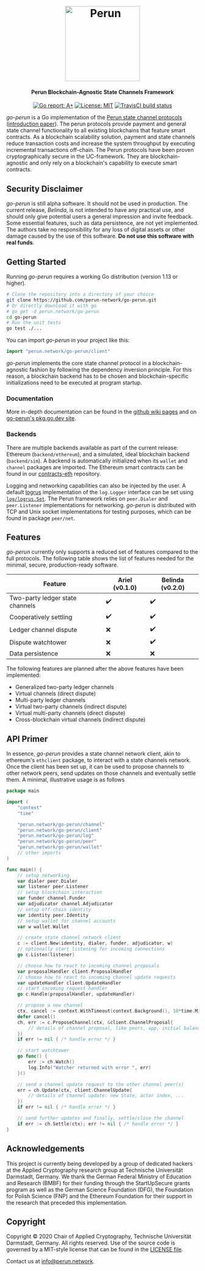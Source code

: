 <h1 align="center"><br>
    <a href="https://perun.network/"><img src=".assets/logo.png" alt="Perun" width="196"></a>
<br></h1>

<h4 align="center">Perun Blockchain-Agnostic State Channels Framework</h4>

<p align="center">
  <a href="https://goreportcard.com/report/github.com/perun-network/go-perun"><img src="https://goreportcard.com/badge/github.com/perun-network/go-perun" alt="Go report: A+"></a>
  <a href="https://perun.mit-license.org/"><img src="https://img.shields.io/badge/License-MIT-blue.svg" alt="License: MIT"></a>
  <a href="https://travis-ci.org/perun-network/go-perun"><img src="https://travis-ci.org/perun-network/go-perun.svg?branch=dev" alt="TravisCI build status"></a>
</p>

_go-perun_ is a Go implementation of the [Perun state channel protocols](https://perun.network/) ([introduction paper](https://perun.network/pdf/Perun2.0.pdf)).
The perun protocols provide payment and general state channel functionality to all existing blockchains that feature smart contracts.
As a blockchain scalability solution, payment and state channels reduce transaction costs and increase the system throughput by executing incremental transactions off-chain.
The Perun protocols have been proven cryptographically secure in the UC-framework.
They are blockchain-agnostic and only rely on a blockchain's capability to execute smart contracts.

## Security Disclaimer

_go-perun_ is still alpha software.
It should not be used in production.
The current release, _Belinda_, is not intended to have any practical use, and should only give potential users a general impression and invite feedback.
Some essential features, such as data persistence, are not yet implemented.
The authors take no responsibility for any loss of digital assets or other damage caused by the use of this software.
**Do not use this software with real funds**.

## Getting Started

Running _go-perun_ requires a working Go distribution (version 1.13 or higher).
```sh
# Clone the repository into a directory of your choice
git clone https://github.com/perun-network/go-perun.git
# Or directly download it with go
# go get -d perun.network/go-perun
cd go-perun
# Run the unit tests
go test ./...
```

You can import _go-perun_ in your project like this:
```go
import "perun.network/go-perun/client"
```

_go-perun_ implements the core state channel protocol in a blockchain-agnostic fashion by following the dependency inversion principle.
For this reason, a blockchain backend has to be chosen and blockchain-specific initializations need to be executed at program startup.

### Documentation

More in-depth documentation can be found in the [github wiki pages](https://github.com/perun-network/go-perun/wiki)
and on [go-perun's pkg.go.dev site](https://pkg.go.dev/perun.network/go-perun).

### Backends

There are multiple backends available as part of the current release: Ethereum (`backend/ethereum`), and a simulated, ideal blockchain backend (`backend/sim`).
A backend is automatically initialized when its `wallet` and `channel` packages are imported.
The Ethereum smart contracts can be found in our [contracts-eth](https://github.com/perun-network/contracts-eth) repository.

Logging and networking capabilities can also be injected by the user.
A default [logrus](https://github.com/sirupsen/logrus) implementation of the `log.Logger` interface can be set using [`log/logrus.Set`](log/logrus/logrus.go#L44).
The Perun framework relies on `peer.Dialer` and `peer.Listener` implementations for networking.
_go-perun_ is distributed with TCP and Unix socket implementations for testing
purposes, which can be found in package `peer/net`.

## Features

_go-perun_ currently only supports a reduced set of features compared to the full protocols.
The following table shows the list of features needed for the minimal, secure, production-ready software.

| Feature                          | Ariel (v0.1.0)     | Belinda (v0.2.0)   |
| -------------------------------- | ------------------ | ------------------ |
| Two-party ledger state channels  | :heavy_check_mark: | :heavy_check_mark: |
| Cooperatively settling           | :heavy_check_mark: | :heavy_check_mark: |
| Ledger channel dispute           | :x:                | :heavy_check_mark: |
| Dispute watchtower               | :x:                | :heavy_check_mark: |
| Data persistence                 | :x:                | :x:                |

The following features are planned after the above features have been implemented:
* Generalized two-party ledger channels
* Virtual channels (direct dispute)
* Multi-party ledger channels
* Virtual two-party channels (indirect dispute)
* Virtual multi-party channels (direct dispute)
* Cross-blockchain virtual channels (indirect dispute)

## API Primer

In essence, _go-perun_ provides a state channel network client, akin to ethereum's `ethclient` package, to interact with a state channels network.
Once the client has been set up, it can be used to propose channels to other network peers, send updates on those channels and eventually settle them.
A minimal, illustrative usage is as follows
```go
package main

import (
	"context"
	"time"

	"perun.network/go-perun/channel"
	"perun.network/go-perun/client"
	"perun.network/go-perun/log"
	"perun.network/go-perun/peer"
	"perun.network/go-perun/wallet"
	// other imports
)

func main() {
	// setup networking
	var dialer peer.Dialer
	var listener peer.Listener
	// setup blockchain interaction
	var funder channel.Funder
	var adjudicator channel.Adjudicator
	// setup off-chain identity
	var identity peer.Identity
	// setup wallet for channel accounts
	var w wallet.Wallet

	// create state channel network client
	c := client.New(identity, dialer, funder, adjudicator, w)
	// optionally start listening for incoming connections
	go c.Listen(listener)

	// choose how to react to incoming channel proposals
	var proposalHandler client.ProposalHandler
	// choose how to react to incoming channel update requests
	var updateHandler client.UpdateHandler
	// start incoming request handler
	go c.Handle(proposalHandler, updateHandler)

	// propose a new channel
	ctx, cancel := context.WithTimeout(context.Background(), 10*time.Minute)
	defer cancel()
	ch, err := c.ProposeChannel(ctx, &client.ChannelProposal{
		// details of channel proposal, like peers, app, initial balances, challenge duration...
	})
	if err != nil { /* handle error */ }

	// start watchtower
	go func() {
		err := ch.Watch()
		log.Info("Watcher returned with error ", err)
	}()

	// send a channel update request to the other channel peer(s)
	err = ch.Update(ctx, client.ChannelUpdate{
		// details of channel update: new State, actor index, ...
	})
	if err != nil { /* handle error */ }

	// send further updates and finally, settle/close the channel
	if err := ch.Settle(ctx); err != nil { /* handle error */ }
}
```

## Acknowledgements

This project is currently being developed by a group of dedicated hackers at the Applied Cryptography research group at Technische Universität Darmstadt, Germany.
We thank the German Federal Ministry of Education and Research (BMBF) for their funding through the StartUpSecure grants program as well as the German Science Foundation (DFG), the Foundation for Polish Science (FNP) and the Ethereum Foundation for their support in the research that preceded this implementation.

## Copyright

Copyright &copy; 2020 Chair of Applied Cryptography, Technische Universität Darmstadt, Germany.
All rights reserved.
Use of the source code is governed by a MIT-style license that can be found in the [LICENSE file](LICENSE).

Contact us at [info@perun.network](mailto:info@perun.network).
